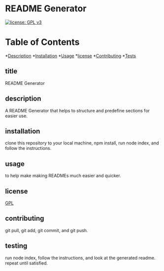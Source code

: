 # README Generator
  [![license: GPL v3](https://img.shields.io/badge/license-GPLv3-blue.svg)](https://www.gnu.org/licenses/gpl-3.0)
  # Table of Contents
  *[Description](#description)
  *[Installation](#installation)
  *[Usage](#usage)
  *[license](#license)
  *[Contributing](#contributing)
  *[Tests](#tests)

  
  ## title

  README Generator

  ## description

  A README Generator that helps to structure and predefine sections for easier use.
 
  ## installation

  clone this repository to your local machine, npm install, run node index, and follow the instructions.
 
  ## usage

  to help make making READMEs much easier and quicker.

  ## license
[GPL](#license)

  ## contributing

  git pull, git add, git commit, and git push.

  ## testing
  
  run node index, follow the instructions, and look at the generated readme. repeat until satisfied.

